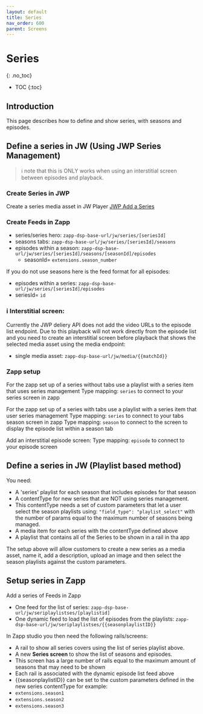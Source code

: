 ```yaml
---
layout: default
title: Series
nav_order: 600
parent: Screens
---
```

# Series
{: .no_toc}

- TOC
{:toc}

## Introduction
This page describes how to define and show series, with seasons and episodes.

## Define a series in JW (Using JWP Series Management)
> ℹ️ note that this is ONLY works when using an interstitial screen between episodes and playback.

### Create Series in JWP
Create a series media asset in JW Player [JWP Add a Series](https://docs.jwplayer.com/platform/docs/add-a-series) 

### Create Feeds in Zapp
- series/series hero: `zapp-dsp-base-url/jw/series/[seriesId]` 
- seasons tabs: `zapp-dsp-base-url/jw/series/[seriesId]/seasons`
- episodes within a season: `zapp-dsp-base-url/jw/series/[seriesId]/seasons/[seasonId]/episodes`
  - seasonId= `extensions.season_number`

If you do not use seasons here is the feed format for all episodes:

- episodes within a series: `zapp-dsp-base-url/jw/series/[seriesId]/episodes`
 - seriesId= `id`

### ℹ️ Interstitial screen:
Currently the JWP deliery API does not add the video URLs to the episode list endpoint. Due to this playback will not work directly from the episode list and you need to create an interstitial screen before playback that shows the selected media asset using the media endpoint:
- single media asset: `zapp-dsp-base-url/jw/media/{{matchId}}`


### Zapp setup
For the zapp set up of a series without tabs use a playlist with a series item that uses series management
Type mapping: `series` to connect to your series screen in zapp

For the zapp set up of a series with tabs use a playlist with a series item that user series management
Type mapping: `series` to connect to your tabs season screen in zapp
Type mapping: `season` to connect to the screen to display the episode list within a season tab

Add an interstitial episode screen:
Type mapping: `episode` to connect to your episode screen

## Define a series in JW (Playlist based method)
You need:
- A 'series' playlist for each season that includes episodes for that season
- A contentType for new series that are NOT using series management. 
 - This contentType needs a set of custom parameters that let a user select the season playlists using: `"field_type": "playlist_select"` with the number of params equal to the maximum number of seasons being managed.
- A media item for each series with the contentType defined above 
- A playlist that contains all of the Series to be shown in a rail in tha app 
 
 The setup above will allow customers to create a new series as a media asset, name it, add a description, upload an image and then select the season playlists against the custom parameters. 

## Setup series in Zapp
Add a series of Feeds in Zapp
- One feed for the list of series: `zapp-dsp-base-url/jw/seriplaylistses/[playlistid]` 
- One dynamic feed to load the list of episodes from the playlists: `zapp-dsp-base-url/jw/seriplaylistses/{{seasonplaylistID}}`

In Zapp studio you then need the following rails/screens:
- A rail to show all series covers using the list of series playlist above. 
- A new **Series screen** to show the list of seasons and episodes. 
 - This screen has a large number of rails equal to the maximum amount of seasons that may need to be shown
 - Each rail is associated with the dynamic episode list feed above
 - {{seasonplaylistID}} can be set to the custom parameters defined in the new series contentType for example:
  - `extensions.season1`
  - `extensions.season2`
  - `extensions.season3`

